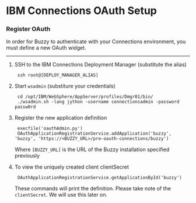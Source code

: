 # IBM Connections OAuth Setup

### Register OAuth

  In order for Buzzy to authenticate with your Connections environment, you must define a new OAuth widget.

  ---

  1. SSH to the IBM Connections Deployment Manager (substitute the alias)

          ssh root@[DEPLOY_MANAGER_ALIAS]

  1. Start `wsadmin` (substiture your credentials)

          cd /opt/IBM/WebSphere/AppServer/profiles/Dmgr01/bin/
          ./wsadmin.sh -lang jython -username connectionsadmin -password passw0rd

  1. Register the new application definition

          execfile('oauthAdmin.py')
          OAuthApplicationRegistrationService.addApplication('buzzy', 'buzzy', 'https://<BUZZY_URL>/pre-oauth-connections/buzzy')

      Where `[BUZZY_URL]` is the URL of the Buzzy installation specified previously


  1. To view the uniquely created client clientSecret

          OAuthApplicationRegistrationService.getApplicationById('buzzy')


      These commands will print the definition. Please take note of the `clientSecret`.  We will use this later on.
